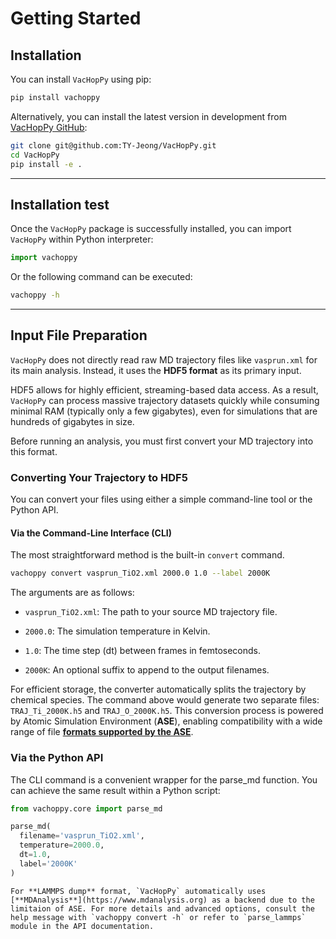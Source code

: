 # Getting Started

## Installation
You can install `VacHopPy` using pip:
```bash
pip install vachoppy
```

Alternatively, you can install the latest version in development from [VacHopPy GitHub](https://github.com/TY-Jeong/VacHopPy):

```bash
git clone git@github.com:TY-Jeong/VacHopPy.git
cd VacHopPy
pip install -e .
```

---
## Installation test

Once the `VacHopPy` package is successfully installed, you can import `VacHopPy` within Python interpreter:

```python
import vachoppy
```

Or the following command can be executed:
```bash
vachoppy -h
```

---

## Input File Preparation

`VacHopPy` does not directly read raw MD trajectory files like `vasprun.xml` for its main analysis. Instead, it uses the **HDF5 format** as its primary input.

HDF5 allows for highly efficient, streaming-based data access. As a result, `VacHopPy` can process massive trajectory datasets quickly while consuming minimal RAM (typically only a few gigabytes), even for simulations that are hundreds of gigabytes in size.

Before running an analysis, you must first convert your MD trajectory into this format.

### Converting Your Trajectory to HDF5

You can convert your files using either a simple command-line tool or the Python API.

#### Via the Command-Line Interface (CLI)

The most straightforward method is the built-in `convert` command.

```bash
vachoppy convert vasprun_TiO2.xml 2000.0 1.0 --label 2000K
```

The arguments are as follows:

* `vasprun_TiO2.xml`: The path to your source MD trajectory file.

* `2000.0`: The simulation temperature in Kelvin.

* `1.0`: The time step (dt) between frames in femtoseconds.

* `2000K`: An optional suffix to append to the output filenames.

For efficient storage, the converter automatically splits the trajectory by chemical species. The command above would generate two separate files: `TRAJ_Ti_2000K.h5` and `TRAJ_O_2000K.h5`. This conversion process is powered by Atomic Simulation Environment (**ASE**), enabling compatibility with a wide range of file [**formats supported by the ASE**](https://ase-lib.org/ase/io/io.html).

### Via the Python API

The CLI command is a convenient wrapper for the parse_md function. You can achieve the same result within a Python script:

```python
from vachoppy.core import parse_md

parse_md(
  filename='vasprun_TiO2.xml',
  temperature=2000.0,
  dt=1.0,
  label='2000K'
)
```

````{note}
For **LAMMPS dump** format, `VacHopPy` automatically uses [**MDAnalysis**](https://www.mdanalysis.org) as a backend due to the limitaion of ASE. For more details and advanced options, consult the help message with `vachoppy convert -h` or refer to `parse_lammps` module in the API documentation.

